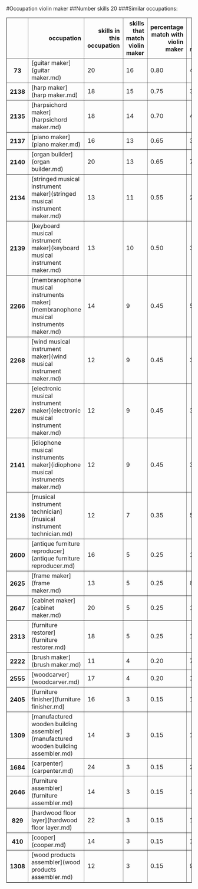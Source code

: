 #Occupation violin maker
##Number skills 20
###Similar occupations:
<table border="1" class="dataframe">
  <thead>
    <tr style="text-align: right;">
      <th></th>
      <th>occupation</th>
      <th>skills in this occupation</th>
      <th>skills that match violin maker</th>
      <th>percentage match with violin maker</th>
      <th>skills not in violin maker</th>
    </tr>
  </thead>
  <tbody>
    <tr>
      <th>73</th>
      <td>[guitar maker](guitar maker.md)</td>
      <td>20</td>
      <td>16</td>
      <td>0.80</td>
      <td>4</td>
    </tr>
    <tr>
      <th>2138</th>
      <td>[harp maker](harp maker.md)</td>
      <td>18</td>
      <td>15</td>
      <td>0.75</td>
      <td>3</td>
    </tr>
    <tr>
      <th>2135</th>
      <td>[harpsichord maker](harpsichord maker.md)</td>
      <td>18</td>
      <td>14</td>
      <td>0.70</td>
      <td>4</td>
    </tr>
    <tr>
      <th>2137</th>
      <td>[piano maker](piano maker.md)</td>
      <td>16</td>
      <td>13</td>
      <td>0.65</td>
      <td>3</td>
    </tr>
    <tr>
      <th>2140</th>
      <td>[organ builder](organ builder.md)</td>
      <td>20</td>
      <td>13</td>
      <td>0.65</td>
      <td>7</td>
    </tr>
    <tr>
      <th>2134</th>
      <td>[stringed musical instrument maker](stringed musical instrument maker.md)</td>
      <td>13</td>
      <td>11</td>
      <td>0.55</td>
      <td>2</td>
    </tr>
    <tr>
      <th>2139</th>
      <td>[keyboard musical instrument maker](keyboard musical instrument maker.md)</td>
      <td>13</td>
      <td>10</td>
      <td>0.50</td>
      <td>3</td>
    </tr>
    <tr>
      <th>2266</th>
      <td>[membranophone musical instruments maker](membranophone musical instruments maker.md)</td>
      <td>14</td>
      <td>9</td>
      <td>0.45</td>
      <td>5</td>
    </tr>
    <tr>
      <th>2268</th>
      <td>[wind musical instrument maker](wind musical instrument maker.md)</td>
      <td>12</td>
      <td>9</td>
      <td>0.45</td>
      <td>3</td>
    </tr>
    <tr>
      <th>2267</th>
      <td>[electronic musical instrument maker](electronic musical instrument maker.md)</td>
      <td>12</td>
      <td>9</td>
      <td>0.45</td>
      <td>3</td>
    </tr>
    <tr>
      <th>2141</th>
      <td>[idiophone musical instruments maker](idiophone musical instruments maker.md)</td>
      <td>12</td>
      <td>9</td>
      <td>0.45</td>
      <td>3</td>
    </tr>
    <tr>
      <th>2136</th>
      <td>[musical instrument technician](musical instrument technician.md)</td>
      <td>12</td>
      <td>7</td>
      <td>0.35</td>
      <td>5</td>
    </tr>
    <tr>
      <th>2600</th>
      <td>[antique furniture reproducer](antique furniture reproducer.md)</td>
      <td>16</td>
      <td>5</td>
      <td>0.25</td>
      <td>11</td>
    </tr>
    <tr>
      <th>2625</th>
      <td>[frame maker](frame maker.md)</td>
      <td>13</td>
      <td>5</td>
      <td>0.25</td>
      <td>8</td>
    </tr>
    <tr>
      <th>2647</th>
      <td>[cabinet maker](cabinet maker.md)</td>
      <td>20</td>
      <td>5</td>
      <td>0.25</td>
      <td>15</td>
    </tr>
    <tr>
      <th>2313</th>
      <td>[furniture restorer](furniture restorer.md)</td>
      <td>18</td>
      <td>5</td>
      <td>0.25</td>
      <td>13</td>
    </tr>
    <tr>
      <th>2222</th>
      <td>[brush maker](brush maker.md)</td>
      <td>11</td>
      <td>4</td>
      <td>0.20</td>
      <td>7</td>
    </tr>
    <tr>
      <th>2555</th>
      <td>[woodcarver](woodcarver.md)</td>
      <td>17</td>
      <td>4</td>
      <td>0.20</td>
      <td>13</td>
    </tr>
    <tr>
      <th>2405</th>
      <td>[furniture finisher](furniture finisher.md)</td>
      <td>16</td>
      <td>3</td>
      <td>0.15</td>
      <td>13</td>
    </tr>
    <tr>
      <th>1309</th>
      <td>[manufactured wooden building assembler](manufactured wooden building assembler.md)</td>
      <td>14</td>
      <td>3</td>
      <td>0.15</td>
      <td>11</td>
    </tr>
    <tr>
      <th>1684</th>
      <td>[carpenter](carpenter.md)</td>
      <td>24</td>
      <td>3</td>
      <td>0.15</td>
      <td>21</td>
    </tr>
    <tr>
      <th>2646</th>
      <td>[furniture assembler](furniture assembler.md)</td>
      <td>14</td>
      <td>3</td>
      <td>0.15</td>
      <td>11</td>
    </tr>
    <tr>
      <th>829</th>
      <td>[hardwood floor layer](hardwood floor layer.md)</td>
      <td>22</td>
      <td>3</td>
      <td>0.15</td>
      <td>19</td>
    </tr>
    <tr>
      <th>410</th>
      <td>[cooper](cooper.md)</td>
      <td>14</td>
      <td>3</td>
      <td>0.15</td>
      <td>11</td>
    </tr>
    <tr>
      <th>1308</th>
      <td>[wood products assembler](wood products assembler.md)</td>
      <td>12</td>
      <td>3</td>
      <td>0.15</td>
      <td>9</td>
    </tr>
  </tbody>
</table>
